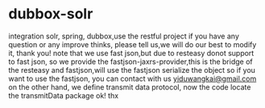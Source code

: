 # dubbox-solr
integration solr, spring, dubbox,use the restful project
if you have any question or any improve thinks, please tell us,we will do our best to modify it,
thank you!
note that we use fast json,but due to resteasy donot support to fast json, so we provide the fastjson-jaxrs-provider,this is the bridge of the resteasy and fastjson,will use the fastjson serialize the object
so if you want to use the fastjson, you can contact with us yiduwangkai@gmail.com
on the other hand, we define transmit data protocol, now the code locate the transmitData package
ok! thx
